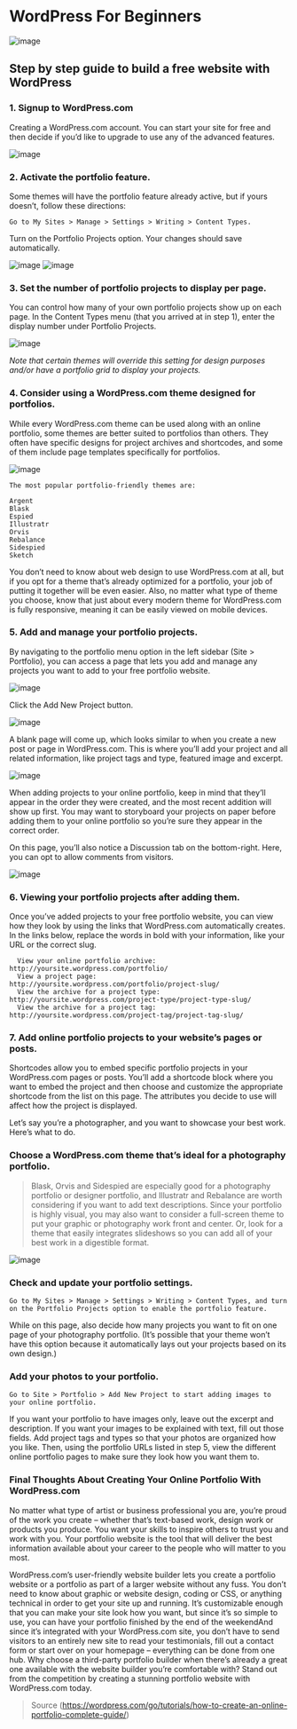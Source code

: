 # WordPress For Beginners

![image](https://github.com/CIS320-team-3/CIS320-Team-3/blob/main/Team/Images/Wordpress.jpg)

## Step by step guide to build a free website with WordPress

### 1. Signup to WordPress.com

Creating a WordPress.com account. You can start your site for free and then decide if you’d like to upgrade to use any of the advanced features. 

![image](https://wpcom.files.wordpress.com/2021/01/create.png?w=300&h=298&zoom=2)

### 2. Activate the portfolio feature.

Some themes will have the portfolio feature already active, but if yours doesn’t, follow these directions: 

    Go to My Sites > Manage > Settings > Writing > Content Types. 
    
Turn on the Portfolio Projects option. Your changes should save automatically.

![image](https://wpcom.files.wordpress.com/2021/01/settings.png?w=104&h=298&zoom=2) 
![image](https://wpcom.files.wordpress.com/2021/01/writing.png?w=300&h=103&zoom=2) 

### 3. Set the number of portfolio projects to display per page.

You can control how many of your own portfolio projects show up on each page. In the Content Types menu (that you arrived at in step 1), enter the display number under Portfolio Projects.

![image](https://wpcom.files.wordpress.com/2021/01/projects.png?w=300&h=183&zoom=2)

*Note that certain themes will override this setting for design purposes and/or have a portfolio grid to display your projects.*

### 4. Consider using a WordPress.com theme designed for portfolios.

While every WordPress.com theme can be used along with an online portfolio, some themes are better suited to portfolios than others. They often have specific designs for project archives and shortcodes, and some of them include page templates specifically for portfolios.

![image](https://wpcom.files.wordpress.com/2021/01/orvis.jpg?w=300&h=249&zoom=2)

    The most popular portfolio-friendly themes are:

    Argent
    Blask
    Espied
    Illustratr
    Orvis
    Rebalance
    Sidespied
    Sketch


You don’t need to know about web design to use WordPress.com at all, but if you opt for a theme that’s already optimized for a portfolio, your job of putting it together will be even easier. Also, no matter what type of theme you choose, know that just about every modern theme for WordPress.com is fully responsive, meaning it can be easily viewed on mobile devices.

### 5. Add and manage your portfolio projects.

By navigating to the portfolio menu option in the left sidebar (Site > Portfolio), you can access a page that lets you add and manage any projects you want to add to your free portfolio website. 

![image](https://wpcom.files.wordpress.com/2021/01/site.png?w=282&h=299&zoom=2)

Click the Add New Project button.

![image](https://wpcom.files.wordpress.com/2021/01/add.png?w=300&h=54&zoom=2)

A blank page will come up, which looks similar to when you create a new post or page in WordPress.com. This is where you’ll add your project and all related information, like project tags and type, featured image and excerpt.

![image](https://user-images.githubusercontent.com/67133270/162544269-a4a00f6c-5f8d-4e41-86b5-a2450faa74eb.png)

When adding projects to your online portfolio, keep in mind that they’ll appear in the order they were created, and the most recent addition will show up first. You may want to storyboard your projects on paper before adding them to your online portfolio so you’re sure they appear in the correct order.

On this page, you’ll also notice a Discussion tab on the bottom-right. Here, you can opt to allow comments from visitors.

![image](https://wpcom.files.wordpress.com/2021/01/discussion.png?w=300&h=101&zoom=2)

### 6. Viewing your portfolio projects after adding them.

Once you’ve added projects to your free portfolio website, you can view how they look by using the links that WordPress.com automatically creates. In the links below, replace the words in bold with your information, like your URL or the correct slug.

      View your online portfolio archive: http://yoursite.wordpress.com/portfolio/
      View a project page: http://yoursite.wordpress.com/portfolio/project-slug/
      View the archive for a project type: http://yoursite.wordpress.com/project-type/project-type-slug/
      View the archive for a project tag: http://yoursite.wordpress.com/project-tag/project-tag-slug/

### 7. Add online portfolio projects to your website’s pages or posts.

Shortcodes allow you to embed specific portfolio projects in your WordPress.com pages or posts. You’ll add a shortcode block where you want to embed the project and then choose and customize the appropriate shortcode from the list on this page. The attributes you decide to use will affect how the project is displayed.

Let’s say you’re a photographer, and you want to showcase your best work. Here’s what to do.

### Choose a WordPress.com theme that’s ideal for a photography portfolio.

> Blask, Orvis and Sidespied are especially good for a photography portfolio or designer portfolio, and Illustratr and Rebalance are worth considering if you want to add text descriptions. Since your portfolio is highly visual, you may also want to consider a full-screen theme to put your graphic or photography work front and  center. Or, look for a theme that easily integrates slideshows so you can add all of your best work in a digestible format.

![image](https://wpcom.files.wordpress.com/2021/01/illustratr.jpg?w=300&h=224&zoom=2)

### Check and update your portfolio settings.

    Go to My Sites > Manage > Settings > Writing > Content Types, and turn on the Portfolio Projects option to enable the portfolio feature. 

While on this page, also decide how many projects you want to fit on one page of your photography portfolio. (It’s possible that your theme won’t have this option because it automatically lays out your projects based on its own design.)

### Add your photos to your portfolio.

    Go to Site > Portfolio > Add New Project to start adding images to your online portfolio. 

If you want your portfolio to have images only, leave out the excerpt and description. If you want your images to be explained with text, fill out those fields. Add project tags and types so that your photos are organized how you like. Then, using the portfolio URLs listed in step 5, view the different online portfolio pages to make sure they look how you want them to.

### Final Thoughts About Creating Your Online Portfolio With WordPress.com

No matter what type of artist or business professional you are, you’re proud of the work you create – whether that’s text-based work, design work or products you produce. You want your skills to inspire others to trust you and work with you. Your portfolio website is the tool that will deliver the best information available about your career to the people who will matter to you most.

WordPress.com’s user-friendly website builder lets you create a portfolio website or a portfolio as part of a larger website without any fuss. You don’t need to know about graphic or website design, coding or CSS, or anything technical in order to get your site up and running. It’s customizable enough that you can make your site look how you want, but since it’s so simple to use, you can have your portfolio finished by the end of the weekendAnd since it’s integrated with your WordPress.com site, you don’t have to send visitors to an entirely new site to read your testimonials, fill out a contact form or start over on your homepage – everything can be done from one hub. Why choose a third-party portfolio builder when there’s already a great one available with the website builder you’re comfortable with? Stand out from the competition by creating a stunning portfolio website with WordPress.com today.


> Source (https://wordpress.com/go/tutorials/how-to-create-an-online-portfolio-complete-guide/)
